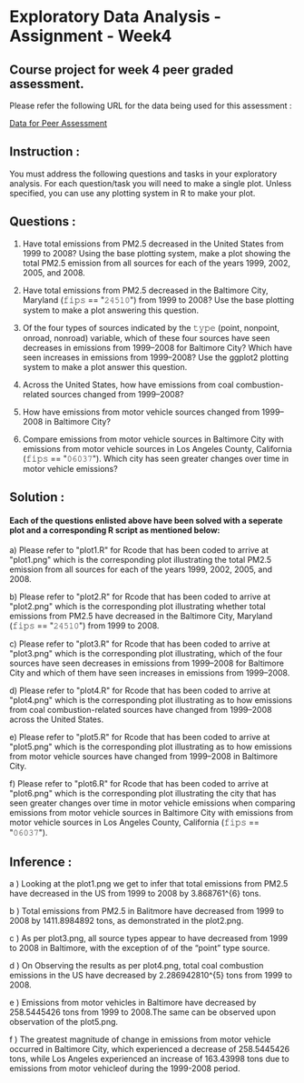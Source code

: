 # Exploratory Data Analysis - Assignment - Week4

## Course project for week 4 peer graded assessment.

Please refer the following URL for the data being used for this assessment :

[Data for Peer Assessment ](https://d396qusza40orc.cloudfront.net/exdata%2Fdata%2FNEI_data.zip)

## Instruction :
You must address the following questions and tasks in your exploratory analysis. For each question/task you will need to make a single plot. Unless specified, you can use any plotting system in R to make your plot.

## Questions :
1) Have total emissions from PM2.5 decreased in the United States from 1999 to 2008? Using the base plotting system, make a plot showing the total PM2.5 emission from all sources for each of the years 1999, 2002, 2005, and 2008.

2) Have total emissions from PM2.5 decreased in the Baltimore City, Maryland (𝚏𝚒𝚙𝚜 == "𝟸𝟺𝟻𝟷𝟶") from 1999 to 2008? Use the base plotting system to make a plot answering this question.

3) Of the four types of sources indicated by the 𝚝𝚢𝚙𝚎 (point, nonpoint, onroad, nonroad) variable, which of these four sources have seen decreases in emissions from 1999–2008 for Baltimore City? Which have seen increases in emissions from 1999–2008? Use the ggplot2 plotting system to make a plot answer this question.

4) Across the United States, how have emissions from coal combustion-related sources changed from 1999–2008?

5) How have emissions from motor vehicle sources changed from 1999–2008 in Baltimore City?

6) Compare emissions from motor vehicle sources in Baltimore City with emissions from motor vehicle sources in Los Angeles County, California (𝚏𝚒𝚙𝚜 == "𝟶𝟼𝟶𝟹𝟽"). Which city has seen greater changes over time in motor vehicle emissions?

## Solution :

#### Each of the questions enlisted above have been solved with a seperate plot and a corresponding R script as mentioned below:

a) Please refer to "plot1.R"  for Rcode that has been coded to arrive at "plot1.png" which is the corresponding plot  illustrating
the total PM2.5 emission from all sources for each of the years 1999, 2002, 2005, and 2008.

b) Please refer to "plot2.R"  for Rcode that has been coded to arrive at "plot2.png" which is the corresponding plot illustrating
whether total emissions from PM2.5 have decreased in the Baltimore City, Maryland (𝚏𝚒𝚙𝚜 == "𝟸𝟺𝟻𝟷𝟶") from 1999 to 2008.

c) Please refer to "plot3.R"  for Rcode that has been coded to arrive at "plot3.png" which is the corresponding plot illustrating,
which of the four sources have seen decreases in emissions from 1999–2008 for Baltimore City and which of them have seen increases in emissions from 1999–2008.

d) Please refer to "plot4.R"  for Rcode that has been coded to arrive at "plot4.png" which is the corresponding plot illustrating as to
how emissions from coal combustion-related sources have changed from 1999–2008 across the United States.

e) Please refer to "plot5.R"  for Rcode that has been coded to arrive at "plot5.png" which is the corresponding plot illustrating as to
how emissions from motor vehicle sources  have changed from 1999–2008 in Baltimore City.

f) Please refer to "plot6.R"  for Rcode that has been coded to arrive at "plot6.png" which is the corresponding plot illustrating the
city that has seen greater changes over time in motor vehicle emissions when comparing emissions from motor vehicle sources in Baltimore City with emissions from motor vehicle sources in Los Angeles County, California (𝚏𝚒𝚙𝚜 == "𝟶𝟼𝟶𝟹𝟽").

## Inference :

a ) Looking at the plot1.png  we get to infer that total emissions from PM2.5 have decreased in the US from 1999 to 2008 by 3.868761^{6} tons.

b ) Total emissions from PM2.5 in Balitmore have decreased from 1999 to 2008 by 1411.8984892 tons, as demonstrated in the plot2.png.

c ) As per plot3.png, all source types appear to have decreased from 1999 to 2008 in Baltimore, with the exception of of the “point” type source.

d ) On Observing the results as per plot4.png, total coal combustion emissions in the US have decreased by 2.286942810^{5} tons from 1999 to 2008.

e ) Emissions from motor vehicles in Baltimore have decreased by 258.5445426 tons from 1999 to 2008.The same can be observed upon observation of the plot5.png.

f ) The greatest magnitude of change in emissions from motor vehicle occurred in Baltimore City,  which experienced a decrease of 258.5445426 tons, while Los Angeles experienced an increase of 163.43998 tons due to emissions from motor vehicleof  during the 1999-2008 period.
